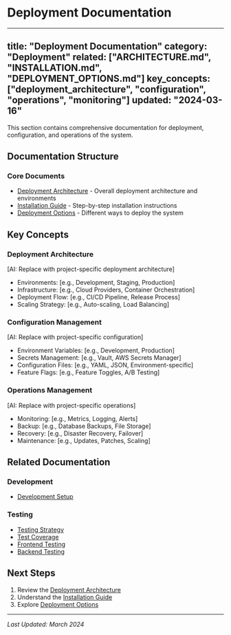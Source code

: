 # Deployment Documentation

---
title: "Deployment Documentation"
category: "Deployment"
related: ["ARCHITECTURE.md", "INSTALLATION.md", "DEPLOYMENT_OPTIONS.md"]
key_concepts: ["deployment_architecture", "configuration", "operations", "monitoring"]
updated: "2024-03-16"
---

This section contains comprehensive documentation for deployment, configuration, and operations of the system.

## Documentation Structure

### Core Documents
- [Deployment Architecture](ARCHITECTURE.md) - Overall deployment architecture and environments
- [Installation Guide](INSTALLATION.md) - Step-by-step installation instructions
- [Deployment Options](DEPLOYMENT_OPTIONS.md) - Different ways to deploy the system

## Key Concepts

### Deployment Architecture
[AI: Replace with project-specific deployment architecture]
- Environments: [e.g., Development, Staging, Production]
- Infrastructure: [e.g., Cloud Providers, Container Orchestration]
- Deployment Flow: [e.g., CI/CD Pipeline, Release Process]
- Scaling Strategy: [e.g., Auto-scaling, Load Balancing]

### Configuration Management
[AI: Replace with project-specific configuration]
- Environment Variables: [e.g., Development, Production]
- Secrets Management: [e.g., Vault, AWS Secrets Manager]
- Configuration Files: [e.g., YAML, JSON, Environment-specific]
- Feature Flags: [e.g., Feature Toggles, A/B Testing]

### Operations Management
[AI: Replace with project-specific operations]
- Monitoring: [e.g., Metrics, Logging, Alerts]
- Backup: [e.g., Database Backups, File Storage]
- Recovery: [e.g., Disaster Recovery, Failover]
- Maintenance: [e.g., Updates, Patches, Scaling]

## Related Documentation

### Development
- [Development Setup](../development/SETUP.md)

### Testing
- [Testing Strategy](../testing/STRATEGY.md)
- [Test Coverage](../testing/COVERAGE.md)
- [Frontend Testing](../testing/frontend/README.md)
- [Backend Testing](../testing/backend/README.md)

## Next Steps

1. Review the [Deployment Architecture](ARCHITECTURE.md)
2. Understand the [Installation Guide](INSTALLATION.md)
3. Explore [Deployment Options](DEPLOYMENT_OPTIONS.md)

---

*Last Updated: March 2024* 